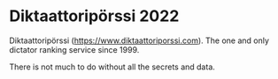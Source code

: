 # Diktaattoripörssi 2022

Diktaattoripörssi (https://www.diktaattoriporssi.com). The one and only dictator ranking service since 1999.

There is not much to do without all the secrets and data.
